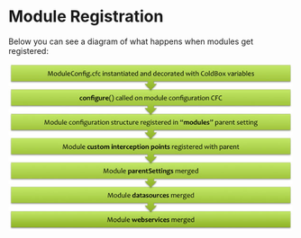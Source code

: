 # Module Registration

Below you can see a diagram of what happens when modules get registered:

![](../../images/ModulesRegistration.jpg)